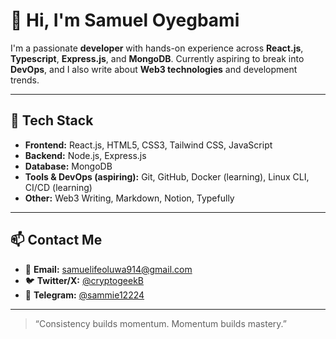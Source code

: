 # 👋 Hi, I'm Samuel Oyegbami

I'm a passionate **developer** with hands-on experience across **React.js**, **Typescript**, **Express.js**, and **MongoDB**. Currently aspiring to break into **DevOps**, and I also write about **Web3 technologies** and development trends.

---

## 🚀 Tech Stack

- **Frontend:** React.js, HTML5, CSS3, Tailwind CSS, JavaScript
- **Backend:** Node.js, Express.js
- **Database:** MongoDB
- **Tools & DevOps (aspiring):** Git, GitHub, Docker (learning), Linux CLI, CI/CD (learning)
- **Other:** Web3 Writing, Markdown, Notion, Typefully

---

## 📫 Contact Me

- 📨 **Email:** samuelifeoluwa914@gmail.com  
- 🐦 **Twitter/X:** [@cryptogeekB](https://twitter.com/sam_mmie2)  
- 💬 **Telegram:** [@sammie12224](https://t.me/sammie12224)  

---


> “Consistency builds momentum. Momentum builds mastery.”

